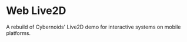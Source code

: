 Web Live2D
==========

A rebuild of Cybernoids' Live2D demo for interactive systems on mobile platforms.
